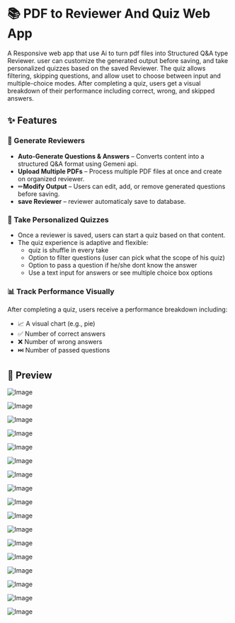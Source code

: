 # 📚 PDF to Reviewer And Quiz Web App

A Responsive web app that use Ai to turn pdf files into Structured Q&A type Reviewer. user can customize the generated output before saving, and take personalized quizzes based on the saved Reviewer. The quiz allows filtering, skipping questions, and allow uset to choose between input and multiple-choice modes. After completing a quiz, users get a visual breakdown of their performance including correct, wrong, and skipped answers.


## ✨ Features

### 🧠 Generate Reviewers
- **Auto-Generate Questions & Answers** – Converts content into a structured Q&A format using Gemeni api.
- **Upload Multiple PDFs** – Process multiple PDF files at once and create on organized reviewer.
- ✏**Modify Output** – Users can edit, add, or remove generated questions before saving.
- **save Reviewer** – reviewer automaticaly save to database.

### 🎯 Take Personalized Quizzes
- Once a reviewer is saved, users can start a quiz based on that content.
- The quiz experience is adaptive and flexible:
  - quiz is shuffle in every take
  - Option to filter questions (user can pick what the scope of his quiz)
  - Option to pass a question if he/she dont know the answer
  - Use a text input for answers or see multiple choice box options

### 📊 Track Performance Visually
After completing a quiz, users receive a performance breakdown including:
- 📈 A visual chart (e.g., pie)
- ✅ Number of correct answers
- ❌ Number of wrong answers
- ⏭️ Number of passed questions


## 📸 Preview  
![Image](https://github.com/user-attachments/assets/17f29f4c-2a8b-4b0e-ad0b-a9bad4c2b5dc)

![Image](https://github.com/user-attachments/assets/fa751de0-50b0-4799-b8bf-4d40e5bd10ab)

![Image](https://github.com/user-attachments/assets/ee03af24-8e9e-4d49-b1d0-ad951cbbbc19)

![Image](https://github.com/user-attachments/assets/c466f3b0-da82-44d8-8374-d67a517f24fa)

![Image](https://github.com/user-attachments/assets/bbd9c7fd-a0b9-48c5-a393-8c0134e35ee6)

![Image](https://github.com/user-attachments/assets/8e691431-7ea1-4e95-9264-e17779d2ad4c)

![Image](https://github.com/user-attachments/assets/ed6986ca-737d-4c7a-b1d9-0c7c23d62870)

![Image](https://github.com/user-attachments/assets/b6881969-3764-4685-8752-9568d95e6467)

![Image](https://github.com/user-attachments/assets/9f61d832-19de-455d-849c-1b518cd291d2)

![Image](https://github.com/user-attachments/assets/f3142c91-7862-4146-aa8c-53171ead5071)

![Image](https://github.com/user-attachments/assets/f24a2bbf-e818-455c-bca6-af0802543a5a)

![Image](https://github.com/user-attachments/assets/6913c5f9-5bfc-4865-934a-9b6c5b6723da)

![Image](https://github.com/user-attachments/assets/46e34ef7-897b-4f8f-8a45-b162a4d5215f)

![Image](https://github.com/user-attachments/assets/c04e20d3-6313-4fce-bb45-3566c55ec1a1)

![Image](https://github.com/user-attachments/assets/ad153c3d-e893-425d-b71a-9451dd329d86)

![Image](https://github.com/user-attachments/assets/c2bbb2d5-1c3f-471f-abcc-0b9295117a3f)

![Image](https://github.com/user-attachments/assets/92c892fa-8aad-4f20-b3bf-54ad4adc5da2)
